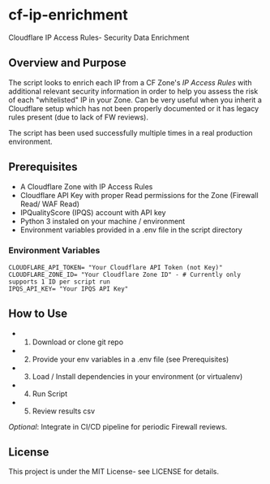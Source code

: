 # cf-ip-enrichment
 Cloudflare IP Access Rules- Security Data Enrichment


## Overview and Purpose

The script looks to enrich each IP from a CF Zone's *IP Access Rules* with additional relevant security information in order to help you assess the risk of each "whitelisted" IP in your Zone.
Can be very useful when you inherit a Cloudflare setup which has not been properly documented or it has legacy rules present (due to lack of FW reviews).

The script has been used successfully multiple times in a real production environment.

## Prerequisites

- A Cloudflare Zone with IP Access Rules
- Cloudflare API Key with proper Read permissions for the Zone (Firewall Read/ WAF Read)
- IPQualityScore (IPQS) account with API key
- Python 3 instaled on your machine / environment
- Environment variables provided in a .env file in the script directory

### Environment Variables

    CLOUDFLARE_API_TOKEN= "Your Cloudflare API Token (not Key)"
    CLOUDFLARE_ZONE_ID= "Your Cloudflare Zone ID" - # Currently only supports 1 ID per script run
    IPQS_API_KEY= "Your IPQS API Key"

## How to Use

- 1. Download or clone git repo
- 2. Provide your env variables in a .env file (see Prerequisites)
- 3. Load / Install dependencies in your environment (or virtualenv)
- 4. Run Script
- 5. Review results csv

 *Optional*: Integrate in CI/CD pipeline for periodic Firewall reviews.

##  License

This project is under the MIT License- see LICENSE for details.